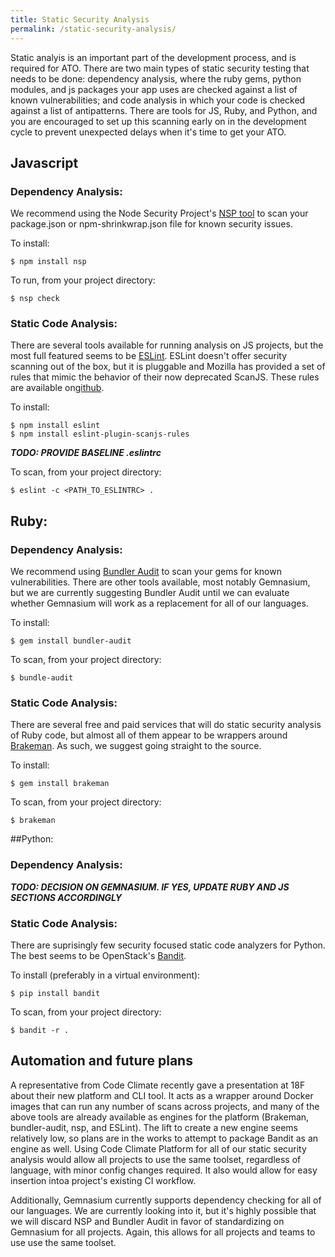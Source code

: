 ```yaml
---
title: Static Security Analysis
permalink: /static-security-analysis/
---
```


Static analyis is an important part of the development process, and is required for ATO. There are two main types of static security testing that needs to be done: dependency analysis, where the ruby gems, python modules, and js packages your app uses are checked against a list of known vulnerabilities; and code analysis in which your code is checked against a list of antipatterns. There are tools for JS, Ruby, and Python, and you are encouraged to set up this scanning early on in the development cycle to prevent unexpected delays when it's time to get your ATO.

## Javascript
### Dependency Analysis:

We recommend using the Node Security Project's [NSP tool](https://nodesecurity.io/tools) to scan your package.json or npm-shrinkwrap.json file for known security issues.

To install:

    $ npm install nsp
    
To run, from your project directory:

    $ nsp check
    
### Static Code Analysis:
There are several tools available for running analysis on JS projects, but the most full featured seems to be [ESLint](https://eslint.org). ESLint doesn't offer security scanning out of the box, but it is pluggable and Mozilla has provided a set of rules that mimic the behavior of their now deprecated ScanJS.  These rules are available on[github](https://github.com/mozfreddyb/eslint-plugin-scanjs-rules).

To install:

    $ npm install eslint
    $ npm install eslint-plugin-scanjs-rules
    
___TODO: PROVIDE BASELINE .eslintrc___

To scan, from your project directory:

    $ eslint -c <PATH_TO_ESLINTRC> .
    
## Ruby:
### Dependency Analysis:

We recommend using [Bundler Audit](https://github/com/rubysec/bundler-audit) to scan your gems for known vulnerabilities. There are other tools available, most notably Gemnasium, but we are currently suggesting Bundler Audit until we can evaluate whether Gemnasium will work as a replacement for all of our languages.

To install:

    $ gem install bundler-audit
    
To scan, from your project directory:

    $ bundle-audit

### Static Code Analysis:
There are several free and paid services that will do static security analysis of Ruby code, but almost all of them appear to be wrappers around [Brakeman](https://github.com/presidentbeef/brakeman). As such, we suggest going straight to the source.

To install:

    $ gem install brakeman
    
To scan, from your project directory:

    $ brakeman

##Python:
### Dependency Analysis:

___TODO: DECISION ON GEMNASIUM. IF YES, UPDATE RUBY AND JS SECTIONS ACCORDINGLY___

### Static Code Analysis:

There are suprisingly few security focused static code analyzers for Python.  The best seems to be OpenStack's [Bandit](https://github.com/openstack/bandit).

To install (preferably in a virtual environment):

    $ pip install bandit
    
To scan, from your project directory:

    $ bandit -r .
    
## Automation and future plans
A representative from Code Climate recently gave a presentation at 18F about their new platform and CLI tool. It acts as a wrapper around Docker images that can run any number of scans across projects, and many of the above tools are already available as engines for the platform (Brakeman, bundler-audit, nsp, and ESLint). The lift to create a new engine seems relatively low, so plans are in the works to attempt to package Bandit as an engine as well. Using Code Climate Platform for all of our static security analysis would allow all projects to use the same toolset, regardless of language, with minor config changes required. It also would allow for easy insertion intoa project's existing CI workflow.

Additionally, Gemnasium currently supports dependency checking for all of our languages. We are currently looking into it, but it's highly possible that we will discard NSP and Bundler Audit in favor of standardizing on Gemnasium for all projects. Again, this allows for all projects and teams to use use the same toolset.
